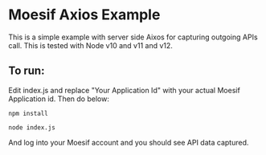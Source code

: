 # Moesif Axios Example

This is a simple example with server side Aixos for capturing outgoing APIs call.
This is tested with Node v10 and v11 and v12.

## To run:

Edit index.js and replace "Your Application Id" with your actual Moesif Application id.
Then do below:

```
npm install

node index.js
```

And log into your Moesif account and you should see API data captured.